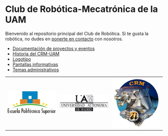 # Club de Robótica-Mecatrónica de la UAM

Bienvenido al repositorio principal del Club de Robótica. Si te gusta la robótica, no dudes en [ponerte en contacto](https://groups.google.com/forum/#!forum/crm-uam) con nosotros.  

* [Documentación de proyectos y eventos](documentacion)  
* [Historia del CRM-UAM](historia)  
* [Logotipo](logo)  
* [Pantallas informativas](pantallas)  
* [Temas administrativos](administrativo)  




<table border="0" style="width:100%">
  <tr>
    <td><img src="logo/logo-eps.png" width="200" alt="Escuela Politécnica Superior"/></td>
    <td><img src="logo/logo-uam.png" width="200" alt="Universidad Autónoma de Madrid"/></td>
    <td><img src="logo/logo_crm_transparente_con_sombra.png" width="200" alt="Club de Robótica-Mecatrónica"/></td>
  </tr>
</table>


